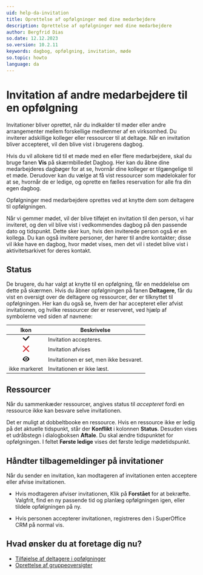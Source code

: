 ```yaml
---
uid: help-da-invitation
title: Oprettelse af opfølgninger med dine medarbejdere
description: Oprettelse af opfølgninger med dine medarbejdere
author: Bergfrid Dias
so.date: 12.12.2023
so.version: 10.2.11
keywords: dagbog, opfølgning, invitation, møde
so.topic: howto
language: da
---
```


# Invitation af andre medarbejdere til en opfølgning

Invitationer bliver oprettet, når du indkalder til møder eller andre arrangementer mellem forskellige medlemmer af en virksomhed. Du inviterer adskillige kolleger eller ressourcer til at deltage. Når en invitation bliver accepteret, vil den blive vist i brugerens dagbog.

Hvis du vil allokere tid til et møde med en eller flere medarbejdere, skal du bruge fanen **Vis** på skærmbilledet Dagbog. Her kan du åbne dine medarbejderes dagbøger for at se, hvornår dine kolleger er tilgængelige til et møde. Derudover kan du vælge at få vist ressourcer som mødelokaler for at se, hvornår de er ledige, og oprette en fælles reservation for alle fra din egen dagbog.

Opfølgninger med medarbejdere oprettes ved at knytte dem som deltagere til opfølgningen.

Når vi gemmer mødet, vil der blive tilføjet en invitation til den person, vi har inviteret, og den vil blive vist i vedkommendes dagbog på den passende dato og tidspunkt. Dette sker kun, hvis den inviterede person også er en kollega. Du kan også invitere personer, der hører til andre kontakter; disse vil ikke have en dagbog, hvor mødet vises, men det vil i stedet blive vist i aktivitetsarkivet for deres kontakt.

## <a id="status" />Status

De brugere, du har valgt at knytte til en opfølgning, får en meddelelse om dette på skærmen. Hvis du åbner opfølgningen på fanen **Deltagere**, får du vist en oversigt over de deltagere og ressourcer, der er tilknyttet til opfølgningen. Her kan du også se, hvem der har accepteret eller afvist invitationen, og hvilke ressourcer der er reserveret, ved hjælp af symbolerne ved siden af navnene:

| Ikon | Beskrivelse |
|:-:|---|
| ![ikon][img1] | Invitation accepteres. |
| ![ikon][img2] | Invitation afvises |
| ![ikon][img3] | Invitationen er set, men ikke besvaret. |
| ikke markeret | Invitationen er ikke læst. |

## Ressourcer

Når du sammenkæder ressourcer, angives status til *accepteret* fordi en ressource ikke kan besvare selve invitationen.

Det er muligt at dobbeltbooke en ressource. Hvis en ressource ikke er ledig på det aktuelle tidspunkt, står der **Konflikt** i kolonnen **Status**. Desuden vises et udråbstegn i dialogboksen **Aftale**. Du skal ændre tidspunktet for opfølgningen. I feltet **Første ledige** vises det første ledige mødetidspunkt.

## Håndter tilbagemeldinger på invitationer

Når du sender en invitation, kan modtageren af invitationen enten acceptere eller afvise invitationen.

* Hvis modtageren afviser invitationen, Klik på **Forstået** for at bekræfte. Valgfrit, find en ny passende tid og planlæg opfølgningen igen, eller tildele opfølgningen på ny.

* Hvis personen accepterer invitationen, registreres den i SuperOffice CRM på normal vis.

## Hvad ønsker du at foretage dig nu?

* [Tilføjelse af deltagere i opfølgninger][2]
* [Oprettelse af gruppeoversigter][1]

<!-- Referenced links -->
[1]: ../group-view.md
[2]: add-attendee.md

<!-- Referenced images -->
[img1]: ../../../../../common/icons/check-black.png
[img2]: ../../../../../common/icons/reject-appointment-icon.png
[img3]: ../../../../../common/icons/assignment-seen.png
